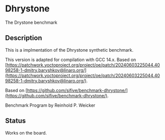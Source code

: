 # Dhrystone

The Drystone benchmark

## Description

This is a implmentation of the Dhrystone synthetic benchmark.

This version is adapted for compilation with GCC 14.x. Based on [https://patchwork.yoctoproject.org/project/oe/patch/20240603225044.4098258-1-dmitry.baryshkov@linaro.org/](https://patchwork.yoctoproject.org/project/oe/patch/20240603225044.4098258-1-dmitry.baryshkov@linaro.org/).

Based on [https://github.com/sifive/benchmark-dhrystone/](https://github.com/sifive/benchmark-dhrystone/).

Benchmark Program by  Reinhold P. Weicker

## Status

Works on the board.

